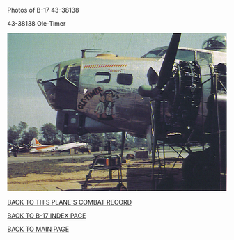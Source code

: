 
Photos of B-17 43-38138






 




43-38138 Ole-Timer  
  

![](43-38138.jpg)  
  

[BACK TO THIS PLANE'S COMBAT RECORD](ValorToVictory/b17s/43-38138.md)  

[BACK TO B-17 INDEX PAGE](ValorToVictory/000b17s.md)  

[BACK TO MAIN PAGE](ValorToVictory/index.html)


